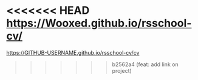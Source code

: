 <<<<<<< HEAD
https://Wooxed.github.io/rsschool-cv/
=======
https://GITHUB-USERNAME.github.io/rsschool-cv/cv
>>>>>>> b2562a4 (feat: add link on project)
